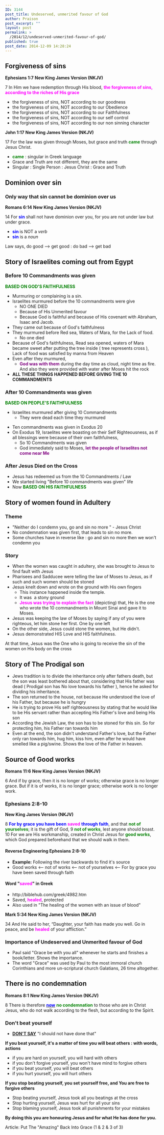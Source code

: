 ```yaml
---
ID: 3144
post_title: Undeserved, unmerited favour of God
author: Praison
post_excerpt: ""
layout: post
permalink: >
  /2014/12/undeserved-unmerited-favour-of-god/
published: true
post_date: 2014-12-09 14:28:24
---
```

<h2>Forgiveness of sins</h2>
<strong>Ephesians 1:7</strong>
<strong> New King James Version (NKJV)</strong>

7 In Him we have redemption through His blood, <strong><span style="color: #ff00ff;">the forgiveness of sins, according to the riches of His grace</span></strong>
<ul>
	<li>the forgiveness of sins, NOT according to our goodness</li>
	<li>the forgiveness of sins, NOT according to our Obedience</li>
	<li>the forgiveness of sins, NOT according to our Faithfulness</li>
	<li>the forgiveness of sins, NOT according to our self control</li>
	<li>the forgiveness of sins, NOT according to our non sinning character</li>
</ul>
<strong>John 1:17</strong>
<strong> New King James Version (NKJV)</strong>

17 For the law was given through Moses, but grace and truth <span style="color: #008000;"><strong>came</strong> </span>through Jesus Christ.
<ul>
	<li><span style="color: #008000;"><strong>came</strong></span> : singular in Greek language</li>
	<li>Grace and Truth are not different, they are the same</li>
	<li>Singular : Single Person : Jesus Christ : Grace and Truth</li>
</ul>
<h2>Dominion over sin</h2>
<h3><strong>Only way that sin cannot be dominion over us</strong></h3>
<strong>Romans 6:14</strong>
<strong> New King James Version (NKJV)</strong>

14 For <span style="color: #0000ff;"><strong>sin</strong> </span>shall not have dominion over you, for you are not under law but under grace.
<ul>
	<li><strong><span style="color: #0000ff;">sin</span> </strong>is NOT a <em>verb</em></li>
	<li><span style="color: #0000ff;"><strong>sin</strong> </span>is a <em>noun</em></li>
</ul>
Law says, do good --&gt; get good : do bad --&gt; get bad
<h2>Story of Israelites coming out from Egypt</h2>
<h3>Before 10 Commandments was given</h3>
<span style="color: #008000;"><strong>BASED ON GOD'S FAITHFULNESS </strong></span>
<ul>
	<li>Murmuring or complaining is a sin.</li>
	<li>Israelites murmured before the 10 commandments were give
<ul>
	<li>NO ONE DIED</li>
	<li>Because of His Unmerited favour</li>
	<li>Because God is faithful and because of His covenant with Abraham, Isaac and Jacob.</li>
</ul>
</li>
	<li>They came out because of God's faithfulness</li>
	<li>They murmured before Red sea, Waters of Mara, for the Lack of food.
<ul>
	<li>No one died</li>
</ul>
</li>
	<li>Because of God's faithfulness, Read sea opened, waters of Mara became sweet after putting the tree inside ( tree represents cross ), Lack of food was satisfied by manna from Heaven</li>
	<li>Even after they murmured,
<ul>
	<li><span style="color: #800080;"><strong>God was with them</strong></span> during the day time as cloud, night time as fire. And also they were provided with water after Moses hit the rock</li>
</ul>
</li>
	<li><strong>ALL THESE THINGS HAPPENED BEFORE GIVING THE 10 COMMANDMENTS</strong></li>
</ul>
<h3>After 10 Commandments was given</h3>
<strong><span style="color: #008000;">BASED ON PEOPLE'S FAITHFULNESS </span></strong>
<ul>
	<li>Israelites murmured after giving 10 Commandments
<ul>
	<li>They were dead each time they murmured</li>
</ul>
</li>
</ul>
<ul>
	<li>Ten commandments was given in Exodus 20</li>
	<li>On Exodus 19, Israelites were boasting on their Self Righteousness, as if all blessings were because of their own faithfulness,
<ul>
	<li>So 10 Commandments was given</li>
	<li>God immediately said to Moses, <span style="color: #800080;"><strong>let the people of Israelites not come near Me</strong></span></li>
</ul>
</li>
</ul>
<h3>After Jesus Died on the Cross</h3>
<ul>
	<li>Jesus has redeemed us from the 10 Commandments / Law</li>
	<li>We started living "Before 10 commandments was given" life</li>
	<li>Now <span style="color: #008000;"><strong>BASED ON HIS FAITHFULNESS</strong></span></li>
</ul>
<h2>Story of women found in Adultery</h2>
<h3>Theme</h3>
<ul>
	<li>"Neither do I condemn you, go and sin no more " - Jesus Christ</li>
	<li>No condemnation was given first, that leads to sin no more.</li>
	<li>Some churches have in reverse like : go and sin no more then we won't condemn you</li>
</ul>
<h3>Story</h3>
<ul>
	<li>When the women was caught in adultery, she was brought to Jesus to find fault with Jesus</li>
	<li>Pharisees and Sadducee were telling the law of Moses to Jesus, as if such and such women should be stoned</li>
	<li>Jesus knelt down and wrote on the ground with His own fingers
<ul>
	<li>This instance happened inside the temple.</li>
	<li>It was  a stony ground</li>
	<li><span style="color: #ff00ff;"><strong>Jesus was trying to explain the fact</strong></span> (depicting) that, He is the one who wrote the 10 commandments in Mount Sinai and gave it to Moses.</li>
</ul>
</li>
	<li>Jesus was keeping the law of Moses by saying if any of you were righteous, let him stone her first. One by one left</li>
	<li>On the other side, Jesus could stone the women, but He didn't.</li>
	<li>Jesus demonstrated HIS Love and HIS faithfulness.</li>
</ul>
At that time, Jesus was the One who is going to receive the sin of the women on His body on the cross
<h2>Story of The Prodigal son</h2>
<ul>
	<li>Jews tradition is to divide the inheritance only after fathers death, but the son was least bothered about that, considering that His father was dead ( Prodigal son has No love towards his father ), hence he asked for dividing his inheritance.</li>
	<li>The son returned to the house, not because He understood the love of his Father, but because he is hungry</li>
	<li>He is trying to prove His self righteousness by stating that he would like to be His servant rather than accepting His Father's love and being His son</li>
	<li>According the Jewish Law, the son has to be stoned for this sin. So for protecting him, his Father ran towards him</li>
	<li>Even at the end, the son didn't understand Father's love, but the Father only ran towards him, hug him, kiss him, even after he would have smelled like a pig/swine. Shows the love of the Father in heaven.</li>
</ul>
<h2>Source of Good works</h2>
<strong>Romans 11:6</strong>
<strong> New King James Version (NKJV)</strong>

6 And if by grace, then it is no longer of works; otherwise grace is no longer grace. But if it is of works, it is no longer grace; otherwise work is no longer work.
<h3><strong>Ephesians 2:8-10</strong></h3>
<strong> New King James Version (NKJV)</strong>

8 <span style="color: #0000ff;"><strong>For by grace you have been</strong> </span><span style="color: #ff00ff;"><strong>saved</strong> </span><span style="color: #0000ff;"><strong>through faith</strong></span>, and that <span style="color: #008000;"><strong>not of yourselves</strong></span>; it is the gift of God,
9 <span style="color: #008000;"><strong>not of works</strong></span>, lest anyone should boast.
10 For we are His workmanship, created in Christ Jesus for <span style="color: #008000;"><strong>good works</strong></span>, which God prepared beforehand that we should walk in them.
<h4><strong>Reverse Engineering Ephesians 2:8-10 </strong></h4>
<ul>
	<li><strong>Example:</strong> Following the river backwards to find it's source</li>
	<li>Good works &lt;-- not of works &lt;-- not of yourselves &lt;-- For by grace you have been saved through faith</li>
</ul>
<h4>Word "<span style="color: #ff00ff;">saved</span>" in Greek</h4>
<ul>
	<li>http://biblehub.com/greek/4982.htm</li>
	<li>Saved, <span style="color: #ff00ff;"><strong>healed</strong></span>, protected</li>
	<li>Also used in "The healing of the women with an issue of blood"</li>
</ul>
<strong>Mark 5:34</strong>
<strong> New King James Version (NKJV)</strong>

34 And He said to her, “Daughter, your faith has made you well. Go in peace, and be <span style="color: #ff00ff;"><strong>healed</strong> </span>of your affliction.”
<h3>Importance of Undeserved and Unmerited favour of God</h3>
<ul>
	<li>Paul said "Grace be with you all" whenever he starts and finishes a book/letter. Shows the importance.</li>
	<li>The word "Grace" was used by Paul to the most immoral church Corinthians and more un-scriptural church Galatians, 26 time altogether.</li>
</ul>
<h2>There is no condemnation</h2>
<strong>Romans 8:1</strong>
<strong> New King James Version (NKJV)</strong>

8 There is therefore <span style="text-decoration: underline;"><span style="color: #0000ff;"><strong>now</strong></span></span> <span style="color: #008000;"><strong>no condemnation</strong> </span>to those who are in Christ Jesus, who do not walk according to the flesh, but according to the Spirit.
<h3>Don't beat yourself</h3>
<ul>
	<li><span style="text-decoration: underline;"><strong>DON'T SAY</strong></span> "I should not have done that"</li>
</ul>
<strong>If you beat yourself, it's a matter of time you will beat others : with words, actions</strong>
<ul>
	<li>if you are hard on yourself, you will hard with others</li>
	<li>if you don't forgive yourself, you won't have mind to forgive others</li>
	<li>if you beat yourself, you will beat others</li>
	<li>if you hurt yourself, you will hurt others</li>
</ul>
<strong>If you stop beating yourself, you set yourself free, and You are free to forgive others</strong>
<ul>
	<li>Stop beating yourself, Jesus took all you beatings at the cross</li>
	<li>Stop hurting yourself, Jesus was hurt for all your sins</li>
	<li>Stop blaming yourself, Jesus took all punishments for your mistakes</li>
</ul>
<strong>By doing this you are honouring Jesus and for what He has done for you</strong><strong>.</strong>

Article: Put The "Amazing" Back Into Grace (1 &amp; 2 &amp; 3 of 3)